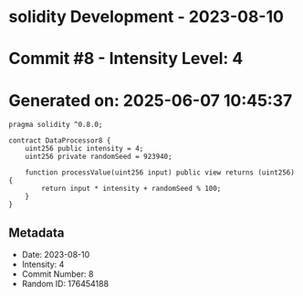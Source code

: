 ﻿# solidity Development - 2023-08-10
# Commit #8 - Intensity Level: 4
# Generated on: 2025-06-07 10:45:37
```solidity
pragma solidity ^0.8.0;

contract DataProcessor8 {
    uint256 public intensity = 4;
    uint256 private randomSeed = 923940;

    function processValue(uint256 input) public view returns (uint256) {
        return input * intensity + randomSeed % 100;
    }
}
```
## Metadata
- Date: 2023-08-10
- Intensity: 4
- Commit Number: 8
- Random ID: 176454188
